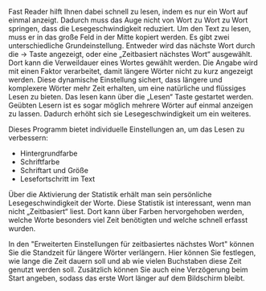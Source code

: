 Fast Reader hilft Ihnen dabei schnell zu lesen, indem es nur ein Wort auf einmal anzeigt. Dadurch muss das Auge nicht von Wort zu Wort zu Wort springen, dass die Lesegeschwindigkeit reduziert. Um den Text zu lesen, muss er in das große Feld in der Mitte kopiert werden. 
Es gibt zwei unterschiedliche Grundeinstellung. Entweder wird das nächste Wort durch die → Taste angezeigt, oder eine „Zeitbasiert nächstes Wort“ ausgewählt. Dort kann die Verweildauer eines Wortes gewählt werden. Die Angabe wird mit einen Faktor verarbeitet, damit längere Wörter nicht zu kurz angezeigt werden. Diese dynamische Einstellung sichert, dass längere und komplexere Wörter mehr Zeit erhalten, um eine natürliche und flüssiges Lesen zu bieten.
Das lesen kann über die „Lesen“ Taste gestartet werden.
Geübten Lesern ist es sogar möglich mehrere Wörter auf einmal anzeigen zu lassen. Dadurch erhöht sich sie Lesegeschwindigkeit um ein weiteres.

Dieses Programm bietet individuelle Einstellungen an, um das Lesen zu verbessern:
- Hintergrundfarbe
- Schriftfarbe
- Schriftart und Größe
- Lesefortschritt im Text

Über die Aktivierung der Statistik erhält man sein persönliche Lesegeschwindigkeit der Worte. Diese Statistik ist interessant, wenn man nicht „Zeitbasiert“ liest. Dort kann über Farben hervorgehoben werden, welche Worte besonders viel Zeit benötigten und welche schnell erfasst wurden.

In den "Erweiterten Einstellungen für zeitbasiertes nächstes Wort" können Sie die Standzeit für längere Wörter verlängern. Hier können Sie festlegen, wie lange die Zeit dauern soll und ab wie vielen Buchstaben diese Zeit genutzt werden soll. Zusätzlich können Sie auch eine Verzögerung beim Start angeben, sodass das erste Wort länger auf dem Bildschirm bleibt.
